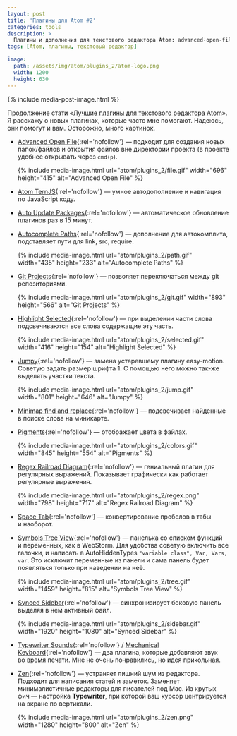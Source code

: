 ```yaml
---
layout: post
title: 'Плагины для Atom #2'
categories: tools
description: >
  Плагины и дополнения для текстового редактора Atom: advanced-open-file, ternjs, auto-update, autocomplete-paths, git-projects, highlight-selected, jumpy, minimap, pigments, regex-railroad-diagram, space-tab, symbols-tree-view, synced-sidebar, mechanical-keyboard, zen.
tags: [Atom, плагины, текстовый редактор]

image:
  path: /assets/img/atom/plugins_2/atom-logo.png
  width: 1200
  height: 630
---
```


{% include media-post-image.html %}

Продолжение стати «[Лучшие плагины для текстового редактора Atom](/tools/atom_packages_1/)». Я расскажу о новых плагинах, которые часто мне помогают. Надеюсь, они помогут и вам.
Осторожно, много картинок.



* [Advanced Open File][open-file]{:rel='nofollow'} — подходит для создания новых папок/файлов и открытия файлов вне директории проекта (в проекте удобнее открывать через `cmd+p`).

	{%
		include media-image.html
		url="atom/plugins_2/file.gif"
		width="696"
		height="415"
		alt="Advanced Open File"
	%}

* [Atom TernJS][tern]{:rel='nofollow'} — умное автодополнение и навигация по JavaScript коду.
* [Auto Update Packages][auto-upd]{:rel='nofollow'} — автоматическое обновление плагинов раз в 15 минут.
* [Autocomplete Paths][paths]{:rel='nofollow'} — дополнение для автокомплита, подставляет пути для link, src, require.

	{%
		include media-image.html
		url="atom/plugins_2/path.gif"
		width="435"
		height="233"
		alt="Autocomplete Paths"
	%}

* [Git Projects][git]{:rel='nofollow'} — позволяет переключаться между git репозиториями.

	{%
		include media-image.html
		url="atom/plugins_2/git.gif"
		width="893"
		height="566"
		alt="Git Projects"
	%}

* [Highlight Selected][highlight-selected]{:rel='nofollow'} — при выделении части слова подсвечиваются все слова содержащие эту часть.

	{%
		include media-image.html
		url="atom/plugins_2/selected.gif"
		width="416"
		height="154"
		alt="Highlight Selected"
	%}

* [Jumpy][jumpy]{:rel='nofollow'} — замена устаревшему плагину easy-motion. Советую задать размер шрифта 1. С помощью него можно так-же выделять участки текста.

	{%
		include media-image.html
		url="atom/plugins_2/jump.gif"
		width="801"
		height="646"
		alt="Jumpy"
	%}

* [Minimap find and replace][minimap]{:rel='nofollow'} — подсвечивает найденные в поиске слова на миникарте.

* [Pigments][pigments]{:rel='nofollow'} — отображает цвета в файлах.

	{%
		include media-image.html
		url="atom/plugins_2/colors.gif"
		width="845"
		height="554"
		alt="Pigments"
	%}

* [Regex Railroad Diagram][regex]{:rel='nofollow'} — гениальный плагин для регулярных выражений. Показывает графически как работает регулярные выражения.

	{%
		include media-image.html
		url="atom/plugins_2/regex.png"
		width="798"
		height="717"
		alt="Regex Railroad Diagram"
	%}

* [Space Tab][space-tab]{:rel='nofollow'} — конвертирование пробелов в табы и наоборот.
* [Symbols Tree View][tree]{:rel='nofollow'} — панелька со списком функций и переменных, как в WebStorm. Для удобства советую включить все галочки, и написать в AutoHiddenTypes `"variable class", Var, Vars, var`. Это исключит переменные из панели и сама панель будет появляться только при наведении на неё.

	{%
		include media-image.html
		url="atom/plugins_2/tree.gif"
		width="1459"
		height="815"
		alt="Symbols Tree View"
	%}

* [Synced Sidebar][sidebar]{:rel='nofollow'} — синхронизирует боковую панель выделяя в нем активный файл.

	{%
		include media-image.html
		url="atom/plugins_2/sidebar.gif"
		width="1920"
		height="1080"
		alt="Synced Sidebar"
	%}

* [Typewriter Sounds][sound1]{:rel='nofollow'} / [Mechanical Keyboard][sound2]{:rel='nofollow'} — два плагина, которые добавляют звук во время печати. Мне не очень понравились, но идея прикольная.
* [Zen][zen]{:rel='nofollow'} — устраняет лишний шум из редактора. Подходит для написания статей и заметок. Заменяет минималистичные редакторы для писателей под Mac. Из крутых фич — настройка __Typewriter__, при которой ваш курсор центрируется на экране по вертикали.

	{%
		include media-image.html
		url="atom/plugins_2/zen.png"
		width="1280"
		height="800"
		alt="Zen"
	%}

[zen]: https://atom.io/packages/zen
[open-file]: https://atom.io/packages/advanced-open-file
[tern]: https://atom.io/packages/atom-ternjs
[auto-upd]: https://atom.io/packages/auto-update-packages
[paths]: https://atom.io/packages/autocomplete-paths
[git]: https://atom.io/packages/git-projects
[jumpy]: https://atom.io/packages/jumpy
[minimap]: https://atom.io/packages/minimap-find-and-replace
[pigments]: https://atom.io/packages/pigments
[space-tab]: https://atom.io/packages/space-tab
[tree]: https://atom.io/packages/symbols-tree-view
[regex]: https://atom.io/packages/regex-railroad-diagram
[sidebar]: https://atom.io/packages/synced-sidebar

[sound1]: https://atom.io/packages/typewriter-sounds
[sound2]: https://atom.io/packages/mechanical-keyboard

[highlight-selected]: https://atom.io/packages/highlight-selected
